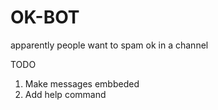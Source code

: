 # OK-BOT
apparently people want to spam ok in a channel


TODO
1. Make messages embbeded
2. Add help command
